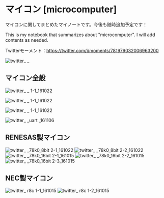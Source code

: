 # マイコン [microcomputer]

マイコンに関してまとめたマイノートです。今後も随時追加予定です！

This is my notebook that summarizes about "microcomputer". I will add contents as needed.

Twitterモーメント：https://twitter.com/i/moments/781979032006963200

![twitter_ _](https://user-images.githubusercontent.com/25688193/29314524-4b65016c-81f9-11e7-8b6a-b7409839db79.png)

## マイコン全般
![twitter_ _ 1-1_161022](https://user-images.githubusercontent.com/25688193/29314528-4f568fa2-81f9-11e7-91d7-7de8a7190ffd.png)

![twitter_ _ 1-1_161022](https://user-images.githubusercontent.com/25688193/29314536-55233872-81f9-11e7-9f9f-cfed72b9863f.png)

![twitter_ _ 1-1_161022](https://user-images.githubusercontent.com/25688193/29314540-5965fdb6-81f9-11e7-8f31-36048d3cafbc.png)

![twitter_ _uart _161106](https://user-images.githubusercontent.com/25688193/29314545-5cac243c-81f9-11e7-8790-e0d7be97b2d0.png)

## RENESAS製マイコン

![twitter_ _78k0_8bit 2-1_161022](https://user-images.githubusercontent.com/25688193/29314553-631325fa-81f9-11e7-85fe-a0c4d5e01320.png)
![twitter_ _78k0_8bit 2-2_161022](https://user-images.githubusercontent.com/25688193/29314554-6336d9e6-81f9-11e7-891f-a27433211217.png)
![twitter_ _78k0_16bit 2-1_161015](https://user-images.githubusercontent.com/25688193/29314557-6356d854-81f9-11e7-9a41-a93fa3bcaa12.png)
![twitter_ _78k0_16bit 2-2_161015](https://user-images.githubusercontent.com/25688193/29314555-63418346-81f9-11e7-835a-26226c6bada8.png)
![twitter_ _78k0_16bit 2-3_161015](https://user-images.githubusercontent.com/25688193/29314556-634f2a78-81f9-11e7-8313-3c33f2fe22df.png)

## NEC製マイコン

![twitter_ _r8c_ 1-1_161015](https://user-images.githubusercontent.com/25688193/29314561-6b1dbc06-81f9-11e7-9c08-b39a7a25f07b.png)
![twitter_ _r8c_ 1-2_161015](https://user-images.githubusercontent.com/25688193/29314562-6b406a26-81f9-11e7-9af1-bd1a1da5eb38.png)
